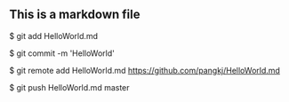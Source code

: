 
## This is a markdown file

$ git add HelloWorld.md

$ git commit -m 'HelloWorld'

$ git remote add HelloWorld.md https://github.com/pangkj/HelloWorld.md

$ git push HelloWorld.md master


